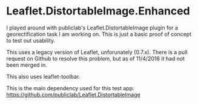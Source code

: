 # Leaflet.DistortableImage.Enhanced
I played around with publiclab's Leaflet.DistortableImage plugin for a georectification task I am working on. This is just a basic proof of concept to test out usability.

This uses a legacy version of Leaflet, unforunately (0.7.x). There is a pull request on Github to resolve this problem, but as of 11/4/2016 it had not been merged in.

This also uses leaflet-toolbar.

This is the main dependency used for this test app: https://github.com/publiclab/Leaflet.DistortableImage
